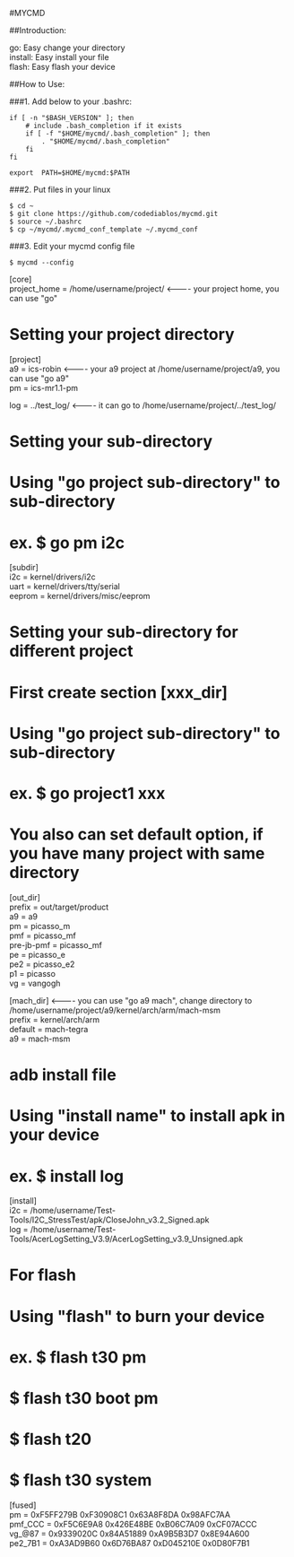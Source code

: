 #MYCMD

##Introduction:  

go: Easy change your directory  
install: Easy install your file  
flash: Easy flash your device  

##How to Use:  

###1. Add below to your .bashrc:
<pre><code>if [ -n "$BASH_VERSION" ]; then  
    # include .bash_completion if it exists  
    if [ -f "$HOME/mycmd/.bash_completion" ]; then  
        . "$HOME/mycmd/.bash_completion"  
    fi  
fi  

export  PATH=$HOME/mycmd:$PATH  
</code></pre>

###2. Put files in your linux  
<pre><code>$ cd ~  
$ git clone https://github.com/codediablos/mycmd.git  
$ source ~/.bashrc  
$ cp ~/mycmd/.mycmd_conf_template ~/.mycmd_conf  
</code></pre>

###3. Edit your mycmd config file
<pre><code>$ mycmd --config
</code></pre>

[core]  
project_home = /home/username/project/  <---- your project home, you can use "go"  

 # Setting your project directory  
[project]  
a9 = ics-robin  <---- your a9 project at /home/username/project/a9, you can use "go a9"  
pm = ics-mr1.1-pm  

log = ../test_log/ <---- it can go to /home/username/project/../test_log/

 # Setting your sub-directory  
 # Using "go project sub-directory" to sub-directory  
 # ex. $ go pm i2c  
[subdir]  
i2c = kernel/drivers/i2c  
uart = kernel/drivers/tty/serial  
eeprom = kernel/drivers/misc/eeprom  

 # Setting your sub-directory for different project  
 # First create section [xxx_dir]  
 # Using "go project sub-directory" to sub-directory  
 # ex. $ go project1 xxx  
 # You also can set default option, if you have many project with same directory  
[out_dir]  
prefix = out/target/product  
a9 = a9  
pm = picasso_m  
pmf = picasso_mf  
pre-jb-pmf = picasso_mf  
pe = picasso_e  
pe2 = picasso_e2  
p1 = picasso  
vg = vangogh  

[mach_dir]  <---- you can use "go a9 mach", change directory to /home/username/project/a9/kernel/arch/arm/mach-msm  
prefix = kernel/arch/arm  
default = mach-tegra  
a9 = mach-msm  

 # adb install file  
 # Using "install name" to install apk in your device  
 # ex. $ install log  
[install]  
i2c = /home/username/Test-Tools/I2C_StressTest/apk/CloseJohn_v3.2_Signed.apk  
log = /home/username/Test-Tools/AcerLogSetting_V3.9/AcerLogSetting_v3.9_Unsigned.apk  


 # For flash  
 # Using "flash" to burn your device  
 # ex. $ flash t30 pm  
 #     $ flash t30 boot pm  
 #     $ flash t20  
 #     $ flash t30 system  
[fused]  
pm = 0xF5FF279B 0xF30908C1 0x63A8F8DA 0x98AFC7AA  
pmf_CCC = 0xF5C6E9A8 0x426E48BE 0xB06C7A09 0xCF07ACCC  
vg_@87 = 0x9339020C 0x84A51889 0xA9B5B3D7 0x8E94A600  
pe2_7B1 = 0xA3AD9B60 0x6D76BA87 0xD045210E 0x0D80F7B1  

